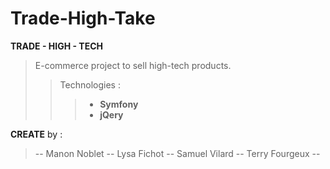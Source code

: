 # Trade-High-Take
**TRADE - HIGH - TECH**
>E-commerce project to sell high-tech products.
>>Technologies : 
>>>- **Symfony** 
>>>- **jQery**

**CREATE** by :
>-- Manon Noblet -- 
>Lysa Fichot --
>Samuel Vilard --
>Terry Fourgeux --
 
